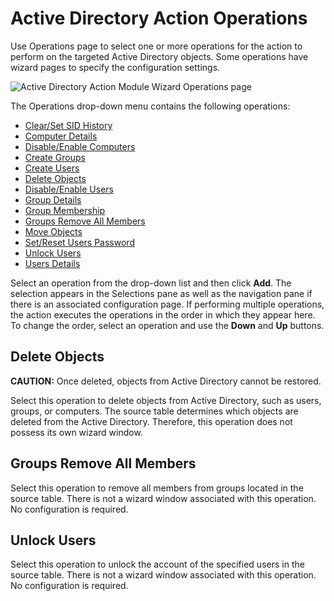 # Active Directory Action Operations

Use Operations page to select one or more operations for the action to perform on the targeted
Active Directory objects. Some operations have wizard pages to specify the configuration settings.

![Active Directory Action Module Wizard Operations page](/img/product_docs/activitymonitor/activitymonitor/admin/monitoreddomains/admonitoringconfiguration/operations.webp)

The Operations drop-down menu contains the following operations:

- [Clear/Set SID History ](/docs/accessanalyzer/12.0/administration/actions/active-directory/operations/sidhistory.md)
- [Computer Details](/docs/accessanalyzer/12.0/administration/actions/active-directory/operations/computerdetails.md)
- [Disable/Enable Computers](/docs/accessanalyzer/12.0/administration/actions/active-directory/operations/disableenablecomputers.md)
- [Create Groups](/docs/accessanalyzer/12.0/administration/actions/active-directory/operations/creategroups.md)
- [Create Users](/docs/accessanalyzer/12.0/administration/actions/active-directory/operations/createusers.md)
- [Delete Objects](#delete-objects)
- [Disable/Enable Users](/docs/accessanalyzer/12.0/administration/actions/active-directory/operations/disableenableusers.md)
- [Group Details](/docs/accessanalyzer/12.0/administration/actions/active-directory/operations/groupdetails.md)
- [Group Membership](/docs/accessanalyzer/12.0/administration/actions/active-directory/operations/groupmembership.md)
- [Groups Remove All Members ](#groups-remove-all-members)
- [Move Objects](/docs/accessanalyzer/12.0/administration/actions/active-directory/operations/moveobjects.md)
- [Set/Reset Users Password ](/docs/accessanalyzer/12.0/administration/actions/active-directory/operations/setresetpassword.md)
- [Unlock Users ](#unlock-users)
- [Users Details ](/docs/accessanalyzer/12.0/administration/actions/active-directory/operations/usersdetails.md)

Select an operation from the drop-down list and then click **Add**. The selection appears in the
Selections pane as well as the navigation pane if there is an associated configuration page. If
performing multiple operations, the action executes the operations in the order in which they appear
here. To change the order, select an operation and use the **Down** and **Up** buttons.

## Delete Objects

**CAUTION:** Once deleted, objects from Active Directory cannot be restored.

Select this operation to delete objects from Active Directory, such as users, groups, or computers.
The source table determines which objects are deleted from the Active Directory. Therefore, this
operation does not possess its own wizard window.

## Groups Remove All Members

Select this operation to remove all members from groups located in the source table. There is not a
wizard window associated with this operation. No configuration is required.

## Unlock Users

Select this operation to unlock the account of the specified users in the source table. There is not
a wizard window associated with this operation. No configuration is required.
